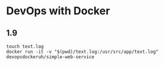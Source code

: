 # DevOps with Docker
## 1.9
```
touch text.log
docker run -it -v "$(pwd)/text.log:/usr/src/app/text.log" devopsdockeruh/simple-web-service
```
